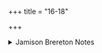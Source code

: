 +++
title = "16-18"

+++

<details><summary>Jamison Brereton Notes</summary>

Here the power of soma to rouse Indra to beneficial action is the general subject of the tṛca. The three forms belonging to √pā ‘drink’ in the 1st hemistich, pā́tram ‘drinking cup’, indrapā́nam ‘giving drink to Indra’, and apāyi ‘has been drunk’, in echoing the first word of the preceding vs. (15a pā́tā ‘drinker’), may have caused this tṛca to be grafted onto the last.
</details>
